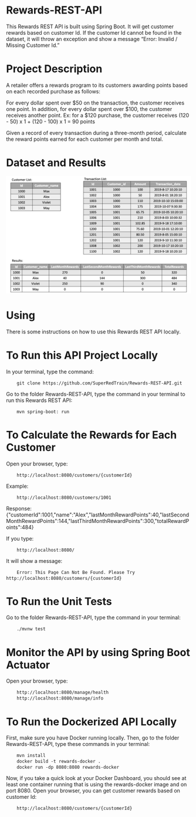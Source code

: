 # Rewards-REST-API
This Rewards REST API is built using Spring Boot. It will get customer rewards based on customer Id. If the customer Id cannot be found in the dataset, it will throw an exception and show a message “Error: Invalid / Missing Customer Id.”

# Project Description
A retailer offers a rewards program to its customers awarding points based on each recorded purchase as follows:
 
For every dollar spent over $50 on the transaction, the customer receives one point.
In addition, for every dollar spent over $100, the customer receives another point.
Ex: for a $120 purchase, the customer receives
(120 - 50) x 1 + (120 - 100) x 1 = 90 points

Given a record of every transaction during a three-month period, calculate the reward points earned for each customer per month and total. 

# Dataset and Results
![alt text](https://github.com/SuperRedTrain/Rewards-REST-API/blob/main/DataSetAndResults.png)

# Using
There is some instructions on how to use this Rewards REST API locally.

# To Run this API Project Locally
In your terminal, type the command:   
```
    git clone https://github.com/SuperRedTrain/Rewards-REST-API.git    
```    

Go to the folder Rewards-REST-API, type the command in your terminal to run this Rewards REST API:   
```
    mvn spring-boot: run   
```    

# To Calculate the Rewards for Each Customer
Open your browser, type:  
```
    http://localhost:8080/customers/{customerId}   
```       
    
    
Example:   
```  
    http://localhost:8080/customers/1001    
```
Response:  
{"customerId":1001,"name":"Alex","lastMonthRewardPoints":40,"lastSecondMonthRewardPoints":144,"lastThirdMonthRewardPoints":300,"totalRewardPoints":484}   
   
    
If you type:   
```
    http://localhost:8080/  
``` 
It will show a message:   
```
    Error: This Page Can Not Be Found. Please Try http://localhost:8080/customers/{customerId}   
```
   
# To Run the Unit Tests
Go to the folder Rewards-REST-API, type the command in your terminal:   
```
    ./mvnw test   
```    

# Monitor the API by using Spring Boot Actuator
Open your browser, type:    
```
    http://localhost:8080/manage/health   
    http://localhost:8080/manage/info   
```    

# To Run the Dockerized API Locally
First, make sure you have Docker running locally. Then, go to the folder Rewards-REST-API, type these commands in your terminal:  
```  
    mvn install    
    docker build -t rewards-docker .   
    docker run -dp 8080:8080 rewards-docker   
```

Now, if you take a quick look at your Docker Dashboard, you should see at least one container running that is using the rewards-docker image and on port 8080. Open your browser, you can get customer rewards based on customer Id:   
``` 
    http://localhost:8080/customers/{customerId}    
```    





